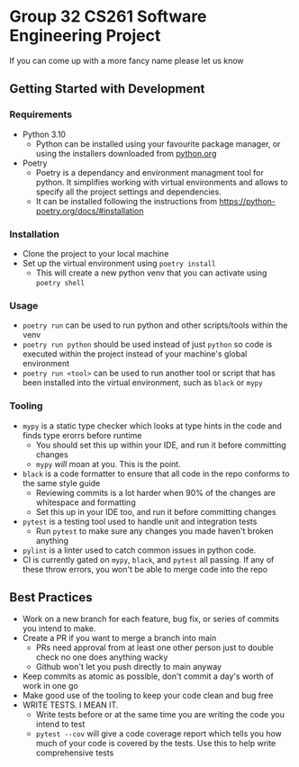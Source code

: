 # Group 32 CS261 Software Engineering Project

If you can come up with a more fancy name please let us know

## Getting Started with Development

### Requirements

- Python 3.10
  - Python can be installed using your favourite package manager, or using the installers downloaded from [python.org](https://www.python.org/downloads/)
- Poetry
  - Poetry is a dependancy and environment managment tool for python. It simplifies working with virtual environments and allows to specify all the project settings and dependencies.
  - It can be installed following the instructions from <https://python-poetry.org/docs/#installation>

### Installation

- Clone the project to your local machine
- Set up the virtual environment using `poetry install`
  - This will create a new python venv that you can activate using `poetry shell`

### Usage

- `poetry run` can be used to run python and other scripts/tools within the venv
- `poetry run python` should be used instead of just `python` so code is executed within the project instead of your machine's global environment
- `poetry run <tool>` can be used to run another tool or script that has been installed into the virtual environment, such as `black` or `mypy`

### Tooling

- `mypy` is a static type checker which looks at type hints in the code and finds type erorrs before runtime
  - You should set this up within your IDE, and run it before committing changes
  - `mypy` _will_ moan at you. This is the point.
- `black` is a code formatter to ensure that all code in the repo conforms to the same style guide
  - Reviewing commits is a lot harder when 90% of the changes are whitespace and formatting
  - Set this up in your IDE too, and run it before committing changes
- `pytest` is a testing tool used to handle unit and integration tests
  - Run `pytest` to make sure any changes you made haven't broken anything
- `pylint` is a linter used to catch common issues in python code.
- CI is currently gated on `mypy`, `black`, and `pytest` all passing. If any of these throw errors, you won't be able to merge code into the repo

## Best Practices

- Work on a new branch for each feature, bug fix, or series of commits you intend to make.
- Create a PR if you want to merge a branch into main
  - PRs need approval from at least one other person just to double check no one does anything wacky
  - Github won't let you push directly to main anyway
- Keep commits as atomic as possible, don't commit a day's worth of work in one go
- Make good use of the tooling to keep your code clean and bug free
- WRITE TESTS. I MEAN IT.
  - Write tests before or at the same time you are writing the code you intend to test
  - `pytest --cov` will give a code coverage report which tells you how much of your code is covered by the tests. Use this to help write comprehensive tests

